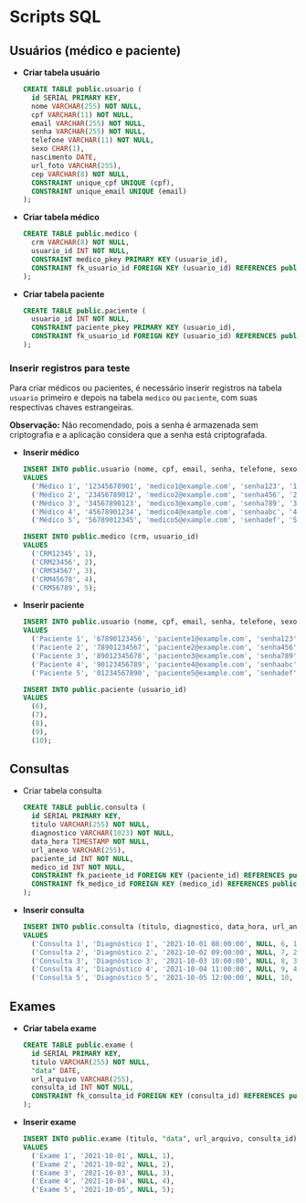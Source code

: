 # Scripts SQL

## Usuários (médico e paciente)
- **Criar tabela usuário**
  ```sql
  CREATE TABLE public.usuario (
    id SERIAL PRIMARY KEY,
    nome VARCHAR(255) NOT NULL,
    cpf VARCHAR(11) NOT NULL,
    email VARCHAR(255) NOT NULL,
    senha VARCHAR(255) NOT NULL,
    telefone VARCHAR(11) NOT NULL,
    sexo CHAR(1),
    nascimento DATE,
    url_foto VARCHAR(255),
    cep VARCHAR(8) NOT NULL,
    CONSTRAINT unique_cpf UNIQUE (cpf),
    CONSTRAINT unique_email UNIQUE (email)
  );
  ```

- **Criar tabela médico**
  ```sql
  CREATE TABLE public.medico (
    crm VARCHAR(8) NOT NULL,
    usuario_id INT NOT NULL,
    CONSTRAINT medico_pkey PRIMARY KEY (usuario_id),
    CONSTRAINT fk_usuario_id FOREIGN KEY (usuario_id) REFERENCES public.usuario (id)
  );
  ```

- **Criar tabela paciente**
  ```sql
  CREATE TABLE public.paciente (
    usuario_id INT NOT NULL,
    CONSTRAINT paciente_pkey PRIMARY KEY (usuario_id),
    CONSTRAINT fk_usuario_id FOREIGN KEY (usuario_id) REFERENCES public.usuario (id)
  );
  ```
### Inserir registros para teste
Para criar médicos ou pacientes, é necessário inserir registros na tabela `usuario` primeiro e depois na tabela `medico` ou `paciente`, com suas respectivas chaves estrangeiras.

**Observação:** Não recomendado, pois a senha é armazenada sem criptografia e a aplicação considera que a senha está criptografada.

- **Inserir médico**
  ```sql
  INSERT INTO public.usuario (nome, cpf, email, senha, telefone, sexo, nascimento, url_foto, cep)
  VALUES 
    ('Médico 1', '12345678901', 'medico1@example.com', 'senha123', '123456789', 'M', '1980-01-01', NULL, '12345678'),
    ('Médico 2', '23456789012', 'medico2@example.com', 'senha456', '234567890', 'M', '1985-05-15', NULL, '23456789'),
    ('Médico 3', '34567890123', 'medico3@example.com', 'senha789', '345678901', 'M', '1976-10-20', NULL, '34567890'),
    ('Médico 4', '45678901234', 'medico4@example.com', 'senhaabc', '456789012', 'M', '1990-03-08', NULL, '45678901'),
    ('Médico 5', '56789012345', 'medico5@example.com', 'senhadef', '567890123', 'M', '1988-12-25', NULL, '56789012');

  INSERT INTO public.medico (crm, usuario_id)
  VALUES 
    ('CRM12345', 1),
    ('CRM23456', 2),
    ('CRM34567', 3),
    ('CRM45678', 4),
    ('CRM56789', 5);
  ```	

- **Inserir paciente**
  ```sql
  INSERT INTO public.usuario (nome, cpf, email, senha, telefone, sexo, nascimento, url_foto, cep)
  VALUES 
    ('Paciente 1', '67890123456', 'paciente1@example.com', 'senha123', '678901234', 'F', '1995-04-10', NULL, '67890123'),
    ('Paciente 2', '78901234567', 'paciente2@example.com', 'senha456', '789012345', 'M', '1987-07-20', NULL, '78901234'),
    ('Paciente 3', '89012345678', 'paciente3@example.com', 'senha789', '890123456', 'F', '1979-11-05', NULL, '89012345'),
    ('Paciente 4', '90123456789', 'paciente4@example.com', 'senhaabc', '901234567', 'M', '1992-08-15', NULL, '90123456'),
    ('Paciente 5', '01234567890', 'paciente5@example.com', 'senhadef', '012345678', 'F', '1983-12-30', NULL, '01234567');

  INSERT INTO public.paciente (usuario_id)
  VALUES 
    (6),
    (7),
    (8),
    (9),
    (10);
  ```

## Consultas
- Criar tabela consulta
  ```sql
  CREATE TABLE public.consulta (
    id SERIAL PRIMARY KEY,
    titulo VARCHAR(255) NOT NULL,
    diagnostico VARCHAR(1023) NOT NULL,
    data_hora TIMESTAMP NOT NULL,
    url_anexo VARCHAR(255),
    paciente_id INT NOT NULL,
    medico_id INT NOT NULL,
    CONSTRAINT fk_paciente_id FOREIGN KEY (paciente_id) REFERENCES public.paciente (usuario_id),
    CONSTRAINT fk_medico_id FOREIGN KEY (medico_id) REFERENCES public.medico (usuario_id)
  );
  ```

- **Inserir consulta**
  ```sql
  INSERT INTO public.consulta (titulo, diagnostico, data_hora, url_anexo, paciente_id, medico_id)
  VALUES 
    ('Consulta 1', 'Diagnóstico 1', '2021-10-01 08:00:00', NULL, 6, 1),
    ('Consulta 2', 'Diagnóstico 2', '2021-10-02 09:00:00', NULL, 7, 2),
    ('Consulta 3', 'Diagnóstico 3', '2021-10-03 10:00:00', NULL, 8, 3),
    ('Consulta 4', 'Diagnóstico 4', '2021-10-04 11:00:00', NULL, 9, 4),
    ('Consulta 5', 'Diagnóstico 5', '2021-10-05 12:00:00', NULL, 10, 5);
  ```

## Exames
- **Criar tabela exame**
  ```sql
  CREATE TABLE public.exame (
    id SERIAL PRIMARY KEY,
    titulo VARCHAR(255) NOT NULL,
    "data" DATE,
    url_arquivo VARCHAR(255),
    consulta_id INT NOT NULL,
    CONSTRAINT fk_consulta_id FOREIGN KEY (consulta_id) REFERENCES public.consulta (id)
  );
  ```

- **Inserir exame**
  ```sql
  INSERT INTO public.exame (titulo, "data", url_arquivo, consulta_id)
  VALUES
    ('Exame 1', '2021-10-01', NULL, 1),
    ('Exame 2', '2021-10-02', NULL, 2),
    ('Exame 3', '2021-10-03', NULL, 3),
    ('Exame 4', '2021-10-04', NULL, 4),
    ('Exame 5', '2021-10-05', NULL, 5);
  ```
